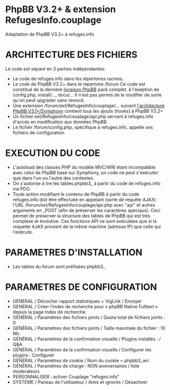 PhpBB V3.2+ & extension RefugesInfo.couplage
============================================

Adaptation de PhpBB V3.2+ à refuges.info

ARCHITECTURE DES FICHIERS
=========================
Le code est séparé en 3 parties indépendantes:
- Le code de refuges.info dans les répertoires racines.
- Le code de PhpBB V3.2+ dans le répertoire /forum
Ce code est constitué de la dernière [livraison PhpBB](http://www.phpbb-fr.com/telechargements) pack complet,
à l'exeption de config.php, install/..., docs/...
Il n'est pas permis de le modifier de sorte qu'on peut upgrader sans remord.
- Une extension /forum/ext/RefugesInfo/couplage/... suivant
[l'architecture PhpBB V3.1+/Symphony](https://area51.phpbb.com/docs/dev/31x/extensions/tutorial_basics.html)
contient tous les ajouts (hooks) à PhpBB V3.2+
- Un fichier ext/RefugesInfo/couplage/api.php servant à refuges.info d'accés en modification aux données PhpBB
- Le fichier /forum/config.php, spécifique à refuges.info, appelle ses fichiers de configuration.

EXECUTION DU CODE
=================
- L'autoload des classes PHP du modèle MVC/WRI étant incompatible avec celui de PhpBB basé sur Symphony,
un code ne peut s'exécuter que dans l'un ou l'autre des contextes.
- On s'autorise à lire les tables phpbb3_ à partir du code de refuges.info via PDO.
- Toute action modifiant le contenu de PhpBB à partir du code refuges.info
doit être effectuée en appelant (sorte de requête AJAX) l'URL /forum/ext/RefugesInfo/couplage/api.php
avec "api" et autres arguments en _POST (afin de préserver les caractères spéciaux).
Ceci permet de préserver la structure des tables de PhpBB qui est très complexe et évolutive.
Ces fonctions API ne sont exécutées que si la requette AJAX provient de la même machine (adresse IP) que celle qui l'exécute.

PARAMETRES D'INSTALLATION
=========================
* Les tables du forum sont préfixées phpbb3_

PARAMETRES DE CONFIGURATION
===========================
* GENERAL / Décocher rapport statistiques + VigLink / Envoyer
* GENERAL / Créer l’index de recherche pour « phpBB Native Fulltext » depuis la page Index de recherche.
* GÉNÉRAL / Paramètres des fichiers joints / Quota total de fichiers joints : 0
* GÉNÉRAL / Paramètres des fichiers joints / Taille maximale du fichier : 10 Mo
* GÉNÉRAL / Paramètres de la confirmation visuelle / Plugins installés : / Q&A
* GÉNÉRAL / Paramètres de la confirmation visuelle / Configurer les plugins : Configurer
* GÉNÉRAL / Paramètres de cookie / Nom du cookie = phpbb3_wri
* GÉNÉRAL / Paramètres de charge : NON anniversaires / liste moderateurs
* PERSONNALISER : activer Couplage "refuges.info"
* SYSTEME / Paneau de l'utilisateur / Amis et ignorés / Désactiver

